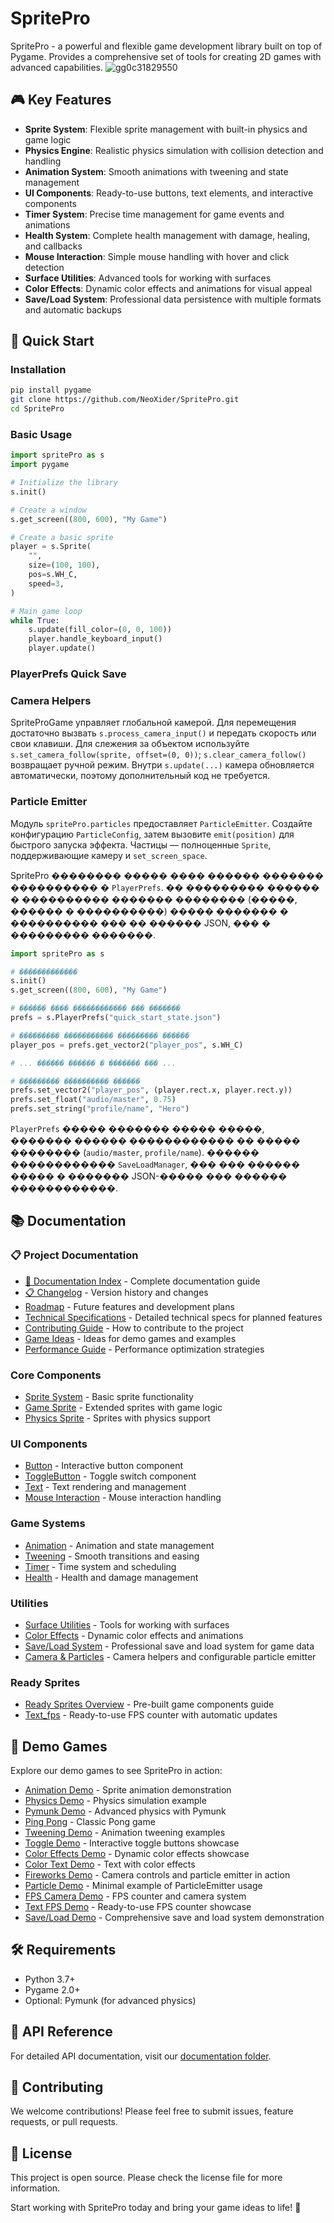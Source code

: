 # SpritePro

SpritePro - a powerful and flexible game development library built on top of Pygame. Provides a comprehensive set of tools for creating 2D games with advanced capabilities.
![gg0c31829550](https://github.com/user-attachments/assets/db56e1fd-0db5-4353-945d-c4a31c6b9d7f)

## 🎮 Key Features

- **Sprite System**: Flexible sprite management with built-in physics and game logic
- **Physics Engine**: Realistic physics simulation with collision detection and handling
- **Animation System**: Smooth animations with tweening and state management
- **UI Components**: Ready-to-use buttons, text elements, and interactive components
- **Timer System**: Precise time management for game events and animations
- **Health System**: Complete health management with damage, healing, and callbacks
- **Mouse Interaction**: Simple mouse handling with hover and click detection
- **Surface Utilities**: Advanced tools for working with surfaces
- **Color Effects**: Dynamic color effects and animations for visual appeal
- **Save/Load System**: Professional data persistence with multiple formats and automatic backups

## 🚀 Quick Start

### Installation

```bash
pip install pygame
git clone https://github.com/NeoXider/SpritePro.git
cd SpritePro
```

### Basic Usage

```python
import spritePro as s
import pygame

# Initialize the library
s.init()

# Create a window
s.get_screen((800, 600), "My Game")

# Create a basic sprite
player = s.Sprite(
    "",
    size=(100, 100),
    pos=s.WH_C,
    speed=3,
)

# Main game loop
while True:
    s.update(fill_color=(0, 0, 100))
    player.handle_keyboard_input()
    player.update()
```

### PlayerPrefs Quick Save
### Camera Helpers

SpriteProGame управляет глобальной камерой. Для перемещения достаточно вызвать `s.process_camera_input()` и передать скорость или свои клавиши. Для слежения за объектом используйте `s.set_camera_follow(sprite, offset=(0, 0))`; `s.clear_camera_follow()` возвращает ручной режим. Внутри `s.update(...)` камера обновляется автоматически, поэтому дополнительный код не требуется.

### Particle Emitter

Модуль `spritePro.particles` предоставляет `ParticleEmitter`. Создайте конфигурацию `ParticleConfig`, затем вызовите `emit(position)` для быстрого запуска эффекта. Частицы — полноценные `Sprite`, поддерживающие камеру и `set_screen_space`.


SpritePro �������� ����� ���� ������ ������� ���������� � `PlayerPrefs`. �� ��������� ������ � ���������� ������� �������� (�����, ������ � ����������) ����� ������� � ���������� ��� �� ������ JSON, ��� � ��������� �������.

```python
import spritePro as s

# �������������
s.init()
s.get_screen((800, 600), "My Game")

# ������ ���� ������������ ��� �������
prefs = s.PlayerPrefs("quick_start_state.json")

# ��������� ����������� ��������� ������
player_pos = prefs.get_vector2("player_pos", s.WH_C)

# ... ������ ������ � ������� ��� ...

# ��������� ���������� ������
prefs.set_vector2("player_pos", (player.rect.x, player.rect.y))
prefs.set_float("audio/master", 0.75)
prefs.set_string("profile/name", "Hero")
```

`PlayerPrefs` ����� ������� ����� �����, ������� ������ ������������ �� ����� �������� (`audio/master`, `profile/name`). ������ ������������ `SaveLoadManager`, ��� ��� ������ ����� � ������� JSON-����� ��� ������ ������������.

## 📚 Documentation

### 📋 Project Documentation
- [📖 Documentation Index](DOCUMENTATION_INDEX.md) - Complete documentation guide
- [📋 Changelog](CHANGELOG.md) - Version history and changes
- [Roadmap](ROADMAP.md) - Future features and development plans
- [Technical Specifications](TECHNICAL_SPECS.md) - Detailed technical specs for planned features
- [Contributing Guide](CONTRIBUTING.md) - How to contribute to the project
- [Game Ideas](GAME_IDEAS.md) - Ideas for demo games and examples
- [Performance Guide](PERFORMANCE.md) - Performance optimization strategies

### Core Components
- [Sprite System](docs/sprite.md) - Basic sprite functionality
- [Game Sprite](docs/gameSprite.md) - Extended sprites with game logic
- [Physics Sprite](docs/physicSprite.md) - Sprites with physics support

### UI Components
- [Button](docs/button.md) - Interactive button component
- [ToggleButton](docs/toggle_button.md) - Toggle switch component
- [Text](docs/text.md) - Text rendering and management
- [Mouse Interaction](docs/mouse_interactor.md) - Mouse interaction handling

### Game Systems
- [Animation](docs/animation.md) - Animation and state management
- [Tweening](docs/tween.md) - Smooth transitions and easing
- [Timer](docs/timer.md) - Time system and scheduling
- [Health](docs/health.md) - Health and damage management

### Utilities
- [Surface Utilities](docs/surface.md) - Tools for working with surfaces
- [Color Effects](docs/color_effects.md) - Dynamic color effects and animations
- [Save/Load System](docs/save_load.md) - Professional save and load system for game data
- [Camera & Particles](docs/camera_and_particles.md) - Camera helpers and configurable particle emitter

### Ready Sprites
- [Ready Sprites Overview](docs/readySprites.md) - Pre-built game components guide
- [Text_fps](docs/text_fps.md) - Ready-to-use FPS counter with automatic updates

## 🎯 Demo Games

Explore our demo games to see SpritePro in action:

- [Animation Demo](spritePro/demoGames/animationDemo.py) - Sprite animation demonstration
- [Physics Demo](spritePro/demoGames/demo_physics.py) - Physics simulation example
- [Pymunk Demo](spritePro/demoGames/demo_pymunk.py) - Advanced physics with Pymunk
- [Ping Pong](spritePro/demoGames/ping_pong.py) - Classic Pong game
- [Tweening Demo](spritePro/demoGames/tweenDemo.py) - Animation tweening examples
- [Toggle Demo](spritePro/demoGames/toggle_demo.py) - Interactive toggle buttons showcase
- [Color Effects Demo](spritePro/demoGames/color_effects_demo.py) - Dynamic color effects showcase
- [Color Text Demo](spritePro/demoGames/color_text_demo.py) - Text with color effects
- [Fireworks Demo](spritePro/demoGames/fireworks_demo.py) - Camera controls and particle emitter in action
- [Particle Demo](spritePro/demoGames/particle_demo.py) - Minimal example of ParticleEmitter usage
- [FPS Camera Demo](spritePro/demoGames/fps_camera_demo/fps_camera_demo.py) - FPS counter and camera system
- [Text FPS Demo](spritePro/demoGames/text_fps_demo.py) - Ready-to-use FPS counter showcase
- [Save/Load Demo](spritePro/demoGames/save_load_demo.py) - Comprehensive save and load system demonstration

## 🛠️ Requirements

- Python 3.7+
- Pygame 2.0+
- Optional: Pymunk (for advanced physics)

## 📖 API Reference

For detailed API documentation, visit our [documentation folder](docs/).

## 🤝 Contributing

We welcome contributions! Please feel free to submit issues, feature requests, or pull requests.

## 📄 License

This project is open source. Please check the license file for more information.

Start working with SpritePro today and bring your game ideas to life! 🚀
